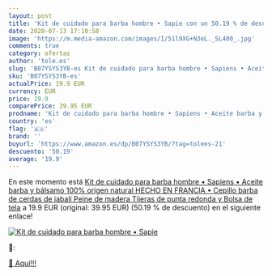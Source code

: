 ```yaml
---
layout: post
title: 'Kit de cuidado para barba hombre • Sapie con un 50.19 % de descuento'
date: 2020-07-13 17:10:58
image: 'https://m.media-amazon.com/images/I/51l9XG+N3eL._SL400_.jpg'
comments: true
category: ofertas
author: 'tole.es'
slug: 'B07YSYS3YB-es Kit de cuidado para barba hombre • Sapiens • Aceite barba...'
sku: 'B07YSYS3YB-es'
actualPrice: 19.9 EUR
currency: EUR
price: 19.9
comparePrice: 39.95 EUR
prodname: 'Kit de cuidado para barba hombre • Sapiens • Aceite barba y bálsamo 100% origen natural HECHO EN FRANCIA • Cepillo barba de cerdas de jabalí  Peine de madera  Tijeras de punta redonda y Bolsa de tela'
country: 'es'
flag: '🇪🇸'
brand: ''
buyurl: 'https://www.amazon.es/dp/B07YSYS3YB/?tag=tolees-21'
descuento: '50.19'
average: '19.9'
---
```


En este momento está [Kit de cuidado para barba hombre • Sapiens • Aceite barba y bálsamo 100% origen natural HECHO EN FRANCIA • Cepillo barba de cerdas de jabalí  Peine de madera  Tijeras de punta redonda y Bolsa de tela](https://www.amazon.es/dp/B07YSYS3YB/?tag=tolees-21) a 19.9 EUR (original: 39.95 EUR) (50.19 %  de descuento) en el siguiente enlace!

[![Kit de cuidado para barba hombre • Sapie](https://m.media-amazon.com/images/I/51l9XG+N3eL._SL400_.jpg)](https://www.amazon.es/dp/B07YSYS3YB/?tag=tolees-21)

🔎:


[🛒 Aquí!!!](https://www.amazon.es/dp/B07YSYS3YB/?tag=tolees-21)

